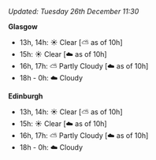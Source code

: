 *Updated: Tuesday 26th December 11:30*

**Glasgow**

* 13h, 14h: :sunny: Clear [:partly_sunny: as of 10h]
* 15h: :sunny: Clear [:cloud: as of 10h]
* 16h, 17h: :partly_sunny: Partly Cloudy [:cloud: as of 10h]
* 18h - 0h: :cloud: Cloudy

**Edinburgh**

* 13h, 14h: :sunny: Clear [:partly_sunny: as of 10h]
* 15h: :sunny: Clear [:cloud: as of 10h]
* 16h, 17h: :partly_sunny: Partly Cloudy [:cloud: as of 10h]
* 18h - 0h: :cloud: Cloudy
